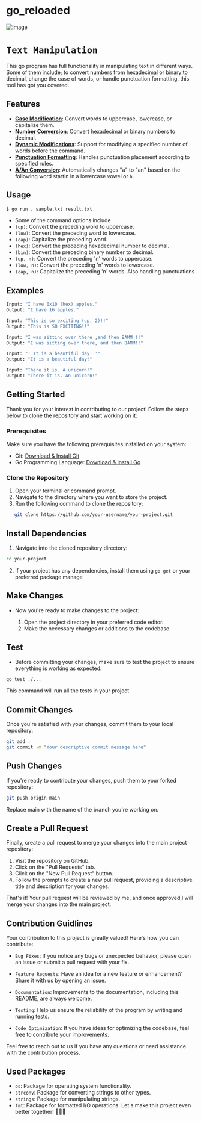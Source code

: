 # go_reloaded

![image](https://kruschecompany.com/wp-content/uploads/2020/08/Cover-image-for-blog-post-introducing-the-programming-language-Golang.png)

# `Text Manipulation`

This go program has full functionality in manipulating text in different ways. Some of them include; to convert numbers from hexadecimal or binary to decimal, change the case of words, or handle punctuation formatting, this tool has got you covered.

## Features

- [**Case Modification**](https://learn.zone01kisumu.ke/git/mdudi/go-reloaded/src/branch/master/applytranformations.go): Convert words to uppercase, lowercase, or capitalize them.
- [**Number Conversion**](https://learn.zone01kisumu.ke/git/mdudi/go-reloaded/src/branch/master/hextoint.go): Convert hexadecimal or binary numbers to decimal.
- [**Dynamic Modifications**](https://learn.zone01kisumu.ke/git/mdudi/go-reloaded/src/branch/master/applytranformations.go): Support for modifying a specified number of words before the command.
- [**Punctuation Formatting**](https://learn.zone01kisumu.ke/git/mdudi/go-reloaded/src/branch/master/punctuations.go): Handles punctuation placement according to specified rules.
- [**A/An Conversion**](https://learn.zone01kisumu.ke/git/mdudi/go-reloaded/src/branch/master/changearticles.go): Automatically changes "a" to "an" based on the following word startin in a lowercase vowel or `h`.

## Usage

```bash
$ go run . sample.txt result.txt
```
- Some of the command options include
 - `(up)`: Convert the preceding word to uppercase.
 - `(low)`: Convert the preceding word to lowercase.
 - `(cap)`: Capitalize the preceding word.
 - `(hex)`: Convert the preceding hexadecimal number to decimal.
 - `(bin)`: Convert the preceding binary number to decimal.
 - `(up, n)`: Convert the preceding 'n' words to uppercase.
 - `(low, n)`: Convert the preceding 'n' words to lowercase.
 - `(cap, n)`: Capitalize the preceding 'n' words.
Also handling punctuations

## Examples

```bash
Input: "I have 0x10 (hex) apples."
Output: "I have 16 apples."

Input: "This is so exciting (up, 2)!!"
Output: "This is SO EXCITING!!"

Input: "I was sitting over there ,and then BAMM !!"
Output: "I was sitting over there, and then BAMM!!"

Input: "' It is a beautiful day! '"
Output: "It is a beautiful day!"

Input: "There it is. A unicorn!"
Output: "There it is. An unicorn!"
```

## Getting Started

Thank you for your interest in contributing to our project! Follow the steps below to clone the repository and start working on it:

### Prerequisites

Make sure you have the following prerequisites installed on your system:

- Git: [Download & Install Git](https://git-scm.com/downloads)
- Go Programming Language: [Download & Install Go](https://golang.org/doc/install)

### Clone the Repository

1. Open your terminal or command prompt.
2. Navigate to the directory where you want to store the project.
3. Run the following command to clone the repository:

```bash
   git clone https://github.com/your-username/your-project.git
```
## Install Dependencies

 1. Navigate into the cloned repository directory:
```bash
cd your-project
```
 2. If your project has any dependencies, install them using `go get` or your preferred package manage

## Make Changes

- Now you're ready to make changes to the project:

    1. Open the project directory in your preferred code editor.
    2. Make the necessary changes or additions to the codebase.
## Test

- Before committing your changes, make sure to test the project to ensure everything is working as expected:
```bash
go test ./...
```
This command will run all the tests in your project.
## Commit Changes

Once you're satisfied with your changes, commit them to your local repository:
```bash
git add .
git commit -m "Your descriptive commit message here"
```
## Push Changes

If you're ready to contribute your changes, push them to your forked repository:
```bash
git push origin main
```
Replace main with the name of the branch you're working on.
## Create a Pull Request

Finally, create a pull request to merge your changes into the main project repository:

 1. Visit the repository on GitHub.
 2. Click on the "Pull Requests" tab.
 3. Click on the "New Pull Request" button.
 4. Follow the prompts to create a new pull request, providing a descriptive title and description for your changes.

That's it! Your pull request will be reviewed by me, and once approved,I will merge your changes into the main project.


## Contribution Guidlines

Your contribution to this project is greatly valued! Here's how you can contribute:

- `Bug Fixes`: If you notice any bugs or unexpected behavior, please open an issue or submit a pull request with your fix.

- `Feature Requests`: Have an idea for a new feature or enhancement? Share it with us by opening an issue.

- `Documentation`: Improvements to the documentation, including this README, are always welcome.

- `Testing`: Help us ensure the reliability of the program by writing and running tests.
- `Code Optimization`: If you have ideas for optimizing the codebase, feel free to contribute your improvements.

Feel free to reach out to us if you have any questions or need assistance with the contribution process.

## Used Packages

- `os`: Package for operating system functionality.
- `strconv`: Package for converting strings to other types.
- `strings`: Package for manipulating strings.
- `fmt`: Package for formatted I/O operations.
Let's make this project even better together! 🚀🎉🔧
